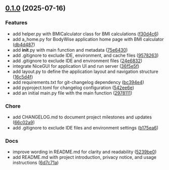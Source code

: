 <!-- insertion marker -->
<a name="0.1.0"></a>

## [0.1.0](https://github.com///compare/29781119bc4a078e3c0d9b472db78f9b4437338c...0.1.0) (2025-07-16)

### Features

- add helper.py with BMICalculator class for BMI calculations ([f30d4c6](https://github.com///commit/f30d4c6bd55f144a01784a1b3dd22d121d00bfc6))
- add a_home.py for BodyWise application home page with BMI calculator ([db4d487](https://github.com///commit/db4d487b856255e16806cc81d68c54d359df978f))
- add __init__.py with main function and metadata ([75e6430](https://github.com///commit/75e64303c5e248e7f2ab8cd988844c2210338480))
- add .gitignore to exclude IDE, environment, and cache files ([9578263](https://github.com///commit/9578263d1a2c48ddc62892e87f863a74244059ca))
- add .gitignore to exclude IDE and environment files ([24e6832](https://github.com///commit/24e68320cb62311449974cc9128810f71e293b09))
- integrate NiceGUI for application UI and run server ([36f5e5f](https://github.com///commit/36f5e5f6535d065658062449875a4bf671b5eb3d))
- add layout.py to define the application layout and navigation structure ([16c5d4f](https://github.com///commit/16c5d4fa693ee2d48727067504fda0617eebceb7))
- add requirements.txt for git-changelog dependency ([bc394e4](https://github.com///commit/bc394e4b66ad20c7cb7de63430848124b3263f3f))
- add pyproject.toml for changelog configuration ([542ee6e](https://github.com///commit/542ee6e0bf75dfffef51304f244365ee9a82195c))
- add an initial main.py file with the main function ([2978111](https://github.com///commit/29781119bc4a078e3c0d9b472db78f9b4437338c))

### Chore

- add CHANGELOG.md to document project milestones and updates ([66c02a9](https://github.com///commit/66c02a9bc567080e116bfb00911173c904ab695e))
- add .gitignore to exclude IDE files and environment settings ([b175ea6](https://github.com///commit/b175ea6a824e80fa7156ecf2273d4002dadca3b2))

### Docs

- improve wording in README.md for clarity and readability ([5239be0](https://github.com///commit/5239be094fbd76ffcfd7051bf76855f168425456))
- add README.md with project introduction, privacy notice, and usage instructions ([6d7c71a](https://github.com///commit/6d7c71ab443ab5c2f9a6edc73ee02b40c0996d04))


